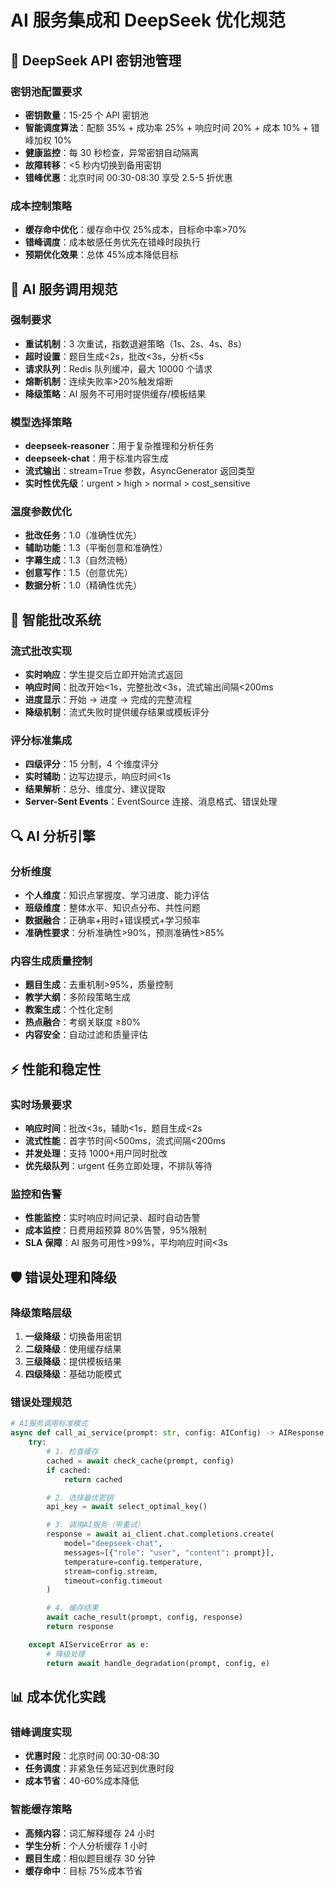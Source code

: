 # AI 服务集成和 DeepSeek 优化规范

## 🤖 DeepSeek API 密钥池管理

### 密钥池配置要求

- **密钥数量**：15-25 个 API 密钥池
- **智能调度算法**：配额 35% + 成功率 25% + 响应时间 20% + 成本 10% + 错峰加权 10%
- **健康监控**：每 30 秒检查，异常密钥自动隔离
- **故障转移**：<5 秒内切换到备用密钥
- **错峰优惠**：北京时间 00:30-08:30 享受 2.5-5 折优惠

### 成本控制策略

- **缓存命中优化**：缓存命中仅 25%成本，目标命中率>70%
- **错峰调度**：成本敏感任务优先在错峰时段执行
- **预期优化效果**：总体 45%成本降低目标

## 🚀 AI 服务调用规范

### 强制要求

- **重试机制**：3 次重试，指数退避策略（1s、2s、4s、8s）
- **超时设置**：题目生成<2s，批改<3s，分析<5s
- **请求队列**：Redis 队列缓冲，最大 10000 个请求
- **熔断机制**：连续失败率>20%触发熔断
- **降级策略**：AI 服务不可用时提供缓存/模板结果

### 模型选择策略

- **deepseek-reasoner**：用于复杂推理和分析任务
- **deepseek-chat**：用于标准内容生成
- **流式输出**：stream=True 参数，AsyncGenerator 返回类型
- **实时性优先级**：urgent > high > normal > cost_sensitive

### 温度参数优化

- **批改任务**：1.0（准确性优先）
- **辅助功能**：1.3（平衡创意和准确性）
- **字幕生成**：1.3（自然流畅）
- **创意写作**：1.5（创意优先）
- **数据分析**：1.0（精确性优先）

## 📝 智能批改系统

### 流式批改实现

- **实时响应**：学生提交后立即开始流式返回
- **响应时间**：批改开始<1s，完整批改<3s，流式输出间隔<200ms
- **进度显示**：开始 → 进度 → 完成的完整流程
- **降级机制**：流式失败时提供缓存结果或模板评分

### 评分标准集成

- **四级评分**：15 分制，4 个维度评分
- **实时辅助**：边写边提示，响应时间<1s
- **结果解析**：总分、维度分、建议提取
- **Server-Sent Events**：EventSource 连接、消息格式、错误处理

## 🔍 AI 分析引擎

### 分析维度

- **个人维度**：知识点掌握度、学习进度、能力评估
- **班级维度**：整体水平、知识点分布、共性问题
- **数据融合**：正确率+用时+错误模式+学习频率
- **准确性要求**：分析准确性>90%，预测准确性>85%

### 内容生成质量控制

- **题目生成**：去重机制>95%，质量控制
- **教学大纲**：多阶段策略生成
- **教案生成**：个性化定制
- **热点融合**：考纲关联度 ≥80%
- **内容安全**：自动过滤和质量评估

## ⚡ 性能和稳定性

### 实时场景要求

- **响应时间**：批改<3s，辅助<1s，题目生成<2s
- **流式性能**：首字节时间<500ms，流式间隔<200ms
- **并发处理**：支持 1000+用户同时批改
- **优先级队列**：urgent 任务立即处理，不排队等待

### 监控和告警

- **性能监控**：实时响应时间记录、超时自动告警
- **成本监控**：日费用超预算 80%告警，95%限制
- **SLA 保障**：AI 服务可用性>99%，平均响应时间<3s

## 🛡️ 错误处理和降级

### 降级策略层级

1. **一级降级**：切换备用密钥
2. **二级降级**：使用缓存结果
3. **三级降级**：提供模板结果
4. **四级降级**：基础功能模式

### 错误处理规范

```python
# AI服务调用标准模式
async def call_ai_service(prompt: str, config: AIConfig) -> AIResponse:
    try:
        # 1. 检查缓存
        cached = await check_cache(prompt, config)
        if cached:
            return cached

        # 2. 选择最优密钥
        api_key = await select_optimal_key()

        # 3. 调用AI服务（带重试）
        response = await ai_client.chat.completions.create(
            model="deepseek-chat",
            messages=[{"role": "user", "content": prompt}],
            temperature=config.temperature,
            stream=config.stream,
            timeout=config.timeout
        )

        # 4. 缓存结果
        await cache_result(prompt, config, response)
        return response

    except AIServiceError as e:
        # 降级处理
        return await handle_degradation(prompt, config, e)
```

## 📊 成本优化实践

### 错峰调度实现

- **优惠时段**：北京时间 00:30-08:30
- **任务调度**：非紧急任务延迟到优惠时段
- **成本节省**：40-60%成本降低

### 智能缓存策略

- **高频内容**：词汇解释缓存 24 小时
- **学生分析**：个人分析缓存 1 小时
- **题目生成**：相似题目缓存 30 分钟
- **缓存命中**：目标 75%成本节省
